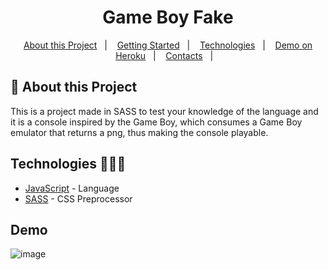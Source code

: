 <h1 align="center">Game Boy Fake</h1>

   
<p align="center">
  <a href="#notebook-About-this-Project">About this Project</a>&nbsp;&nbsp;&nbsp;|&nbsp;&nbsp;&nbsp;
  <a href="#rocket-Getting-Started">Getting Started</a>&nbsp;&nbsp;&nbsp;|&nbsp;&nbsp;&nbsp;
  <a href="#user-content-technologies-">Technologies</a>&nbsp;&nbsp;&nbsp;|&nbsp;&nbsp;&nbsp;
  <a href="https://pedro749.github.io/gameboyfake/public">Demo on Heroku</a>&nbsp;&nbsp;&nbsp;|&nbsp;&nbsp;&nbsp;
  <a href="#mailbox-Contacts">Contacts</a>&nbsp;&nbsp;&nbsp;|&nbsp;&nbsp;&nbsp;  
</p>   
   
## :notebook: About this Project

This is a project made in SASS to test your knowledge of the language and it is a console inspired by the Game Boy, which consumes a Game Boy emulator that returns a png, thus making the console playable.

## Technologies 🐱‍🏍🎂

- [JavaScript](https://https://developer.mozilla.org/pt-BR/docs/Web/JavaScript) - Language
- [SASS](https://sass-lang.com/) - CSS Preprocessor

## Demo
![image](https://user-images.githubusercontent.com/69980288/186041333-b903d8a6-d282-46a8-8e77-e93718dc1488.png)

